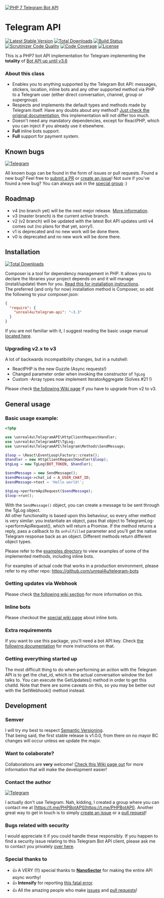 [![PHP 7 Telegram Bot API](https://github.com/unreal4u/telegram-api/blob/master/examples/binary-test-data/logo-php7-telegram-bot-api-small.png?raw=true)](https://github.com/unreal4u/telegram-api/wiki/100-stars!)

# Telegram API

[![Latest Stable Version](https://poser.pugx.org/unreal4u/telegram-api/v/stable)](https://packagist.org/packages/unreal4u/telegram-api)
[![Total Downloads](https://poser.pugx.org/unreal4u/telegram-api/downloads)](https://packagist.org/packages/unreal4u/telegram-api)
[![Build Status](https://travis-ci.org/unreal4u/telegram-api.svg)](https://travis-ci.org/unreal4u/telegram-api)
[![Scrutinizer Code Quality](https://scrutinizer-ci.com/g/unreal4u/telegram-api/badges/quality-score.png?b=master)](https://scrutinizer-ci.com/g/unreal4u/telegram-api/?branch=master)
[![Code Coverage](https://scrutinizer-ci.com/g/unreal4u/telegram-api/badges/coverage.png?b=master)](https://scrutinizer-ci.com/g/unreal4u/telegram-api/?branch=master)
[![License](https://poser.pugx.org/unreal4u/telegram-api/license)](https://packagist.org/packages/unreal4u/telegram-api)

This is a PHP7 bot API implementation for Telegram implementing the **totality** of [Bot API up until v3.6](https://core.telegram.org/bots/api#february-13-2018)

### About this class

* Enables you to anything supported by the Telegram Bot API: messages, stickers, location, inline bots and any other supported method via PHP to a Telegram user (either direct conversation, channel, group or supergroup).
* Respects and implements the default types and methods made by Telegram itself. Have any doubts about any method? [Just check the original documentation](https://core.telegram.org/bots/api), this implementation will not differ too much.
* Doesn't need any mandatory dependencies, except for ReactPHP, which you can inject if you already use it elsewhere.
* **Full** inline bots support.
* **Full** support for payment system.

## Known bugs

[![Telegram](http://trellobot.doomdns.org/telegrambadge.svg)](https://t.me/PHPBotAPI)

All known bugs can be found in the form of issues or pull requests. Found a new bug? Feel free to [submit a PR](https://github.com/unreal4u/telegram-api/pulls) or
[create an issue](https://github.com/unreal4u/telegram-api/issues)! Not sure if you've found a new bug? You can always ask
in the [special group](https://t.me/PHPBotAPI) :)

## Roadmap

- v4 (no branch yet) will be the next mejor release. [More information](https://github.com/unreal4u/telegram-api/projects/5).
- v3 (master branch) is the current active branch.
- v2 (v2 branch) will be updated with the latest Bot API updates until v4 comes out (no plans for that yet, sorry!).
- v1 is deprecated and no new work will be done there.
- v0 is deprecated and no new work will be done there.

## Installation

[![Total Downloads](https://poser.pugx.org/unreal4u/telegram-api/downloads)](https://packagist.org/packages/unreal4u/telegram-api)

Composer is a tool for dependency management in PHP. It allows you to declare the libraries your project depends on and it will manage (install/update) them for you. [Read this for installation instructions](https://getcomposer.org/doc/00-intro.md).  
The preferred (and only for now) installation method is Composer, so add the following to your composer.json:

```json
{
  "require": {
    "unreal4u/telegram-api": "~3.3"
  }
}
```

If you are not familiar with it, I suggest reading the basic usage manual [located here](https://getcomposer.org/doc/01-basic-usage.md).

### Upgrading v2.x to v3

A lot of backwards incompatibility changes, but in a nutshell: 
* ReactPHP is the new Guzzle (Async requests!)
* Changed parameter order when invoking the constructor of `TgLog`
* Custom -Array types now implement IteratorAggregate (Solves #21 !)

Please check [the following Wiki page](https://github.com/unreal4u/telegram-api/wiki/Upgrading-from-v2-to-v3) if you 
have to upgrade from v2 to v3.

## General usage

### Basic usage example:

```php
<?php

use \unreal4u\TelegramAPI\HttpClientRequestHandler;
use \unreal4u\TelegramAPI\TgLog;
use \unreal4u\TelegramAPI\Telegram\Methods\SendMessage;

$loop = \React\EventLoop\Factory::create();
$handler = new HttpClientRequestHandler($loop);
$tgLog = new TgLog(BOT_TOKEN, $handler);

$sendMessage = new SendMessage();
$sendMessage->chat_id = A_USER_CHAT_ID;
$sendMessage->text = 'Hello world!';

$tgLog->performApiRequest($sendMessage);
$loop->run();
```

With the `SendMessage()` object, you can create a message to be sent through the TgLog object.  
All other functionality is based upon this behaviour, so every other method is very similar: you instantiate an object, 
pass that object to TelegramLog->performApiRequest(), which will return a Promise. If the method returns a reply, 
pass a callback to its `onFulfilled` parameter and you'll get the native Telegram response back as an object. 
Different methods return different object types. 

Please refer to the [examples directory](https://github.com/unreal4u/telegram-api/tree/master/examples) to view examples 
of some of the implemented methods, including inline bots. 

For examples of actual code that works in a production environment, please refer to my other repo: https://github.com/unreal4u/telegram-bots

### Getting updates via Webhook

Please check [the following wiki section](https://github.com/unreal4u/telegram-api/wiki/Getting-updates-via-Webhook) for
more information on this.

### Inline bots

Please checkout the [special wiki page](https://github.com/unreal4u/telegram-api/wiki/Inline-Bots) about inline bots.

### Extra requirements

If you want to use this package, you'll need a bot API key. Check 
[the following documentation](https://github.com/unreal4u/telegram-api/wiki/Creating-a-bot) for more instructions 
on that.

### Getting everything started up

The most difficult thing to do when performing an action with the Telegram API is to get the chat_id, which is the 
actual conversation window the bot talks to. You can execute the GetUpdates() method in order to get this chatId. Note
that there are some caveats on this, so you may be better out with the SetWebhook() method instead. 

## Development

### Semver

I will try my best to respect [Semantic Versioning](http://semver.org).  
That being said, the first stable release is v1.0.0, from there on no mayor BC changes will occur unless we update
the major.

### Want to colaborate?

Collaborations are **very** welcome! [Check this Wiki page out](https://github.com/unreal4u/telegram-api/wiki/Want-to-colaborate%3F) 
for more information that will make the development easier!

### Contact the author

[![Telegram](http://trellobot.doomdns.org/telegrambadge.svg)](https://t.me/PHPBotAPI)

I actually don't use Telegram. Nah, kidding, I created a group where you can contact me at [https://t.me/PHPBotAPI](https://t.me/PHPBotAPI).
Another great way to get in touch is to simply [create an issue](https://github.com/unreal4u/telegram-api/issues) or a
[pull request](https://github.com/unreal4u/telegram-api/pulls)!

### Bugs related with security

I would appreciate it if you could handle these responsibly. If you happen to find a security issue relating to this 
Telegram Bot API client, please ask me to contact you privately [over here](https://t.me/PHPBotAPI).

### Special thanks to

- :+1: A VERY (!!) special thanks to **[NanoSector](https://github.com/Yoshi2889)** for making the entire API async worthy!
- :+1: **Intensify** for reporting [this fatal error](https://github.com/unreal4u/telegram-api/issues/15).
- :+1: All the amazing people who make [issues](https://github.com/unreal4u/telegram-api/issues) and [pull requests](https://github.com/unreal4u/telegram-api/pulls)!
